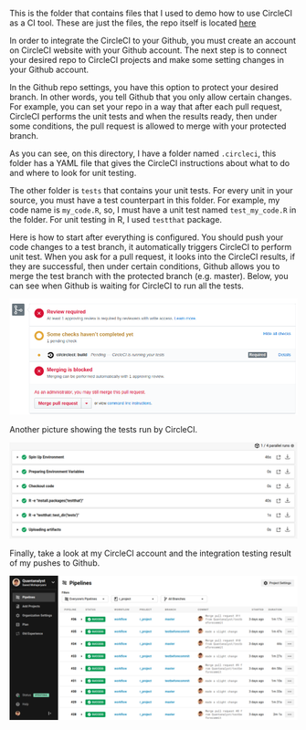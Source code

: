 This is the folder that contains files that I used to demo how to use CircleCI as a CI tool. These are just the files, the repo itself is located [here](github.com/Quantanalyst/r_project)

In order to integrate the CircleCI to your Github, you must create an account on CircleCI website with your Github account. The next step is to connect your desired repo to CircleCI projects and make some setting changes in your Github account. 

In the Github repo settings, you have this option to protect your desired branch. In other words, you tell Github that you only allow certain changes. For example, you can set your repo in a way that after each pull request, CircleCI performs the unit tests and when the results ready, then under some conditions, the pull request is allowed to merge with your protected branch. 

As you can see, on this directory, I have a folder named ```.circleci```, this folder has a YAML file that gives the CircleCI instructions about what to do and where to look for unit testing. 

The other folder is ```tests``` that contains your unit tests. For every unit in your source, you must have a test counterpart in this folder. For example, my code name is ```my_code.R```, so, I must have a unit test named ```test_my_code.R``` in the folder. For unit testing in R, I used ```testthat``` package. 

Here is how to start after everything is configured. You should push your code changes to  a test branch, it automatically triggers CircleCI to perform unit test. When you ask for a pull request, it looks into the CircleCI results, if they are successful, then under certain conditions, Github allows you to merge the test branch with the protected branch (e.g. master). Below, you can see when Github is waiting for CircleCI to run all the tests. 

<p align="center"> <img src="images/unittest_circleci.png"> </p>

Another picture showing the tests run by CircleCI.

<p align="center"> <img src="images/circleci_test.png"> </p>

Finally, take a look at my CircleCI account and the integration testing result of my pushes to Github. 

<p align="center"> <img src="images/circleci.png"> </p>